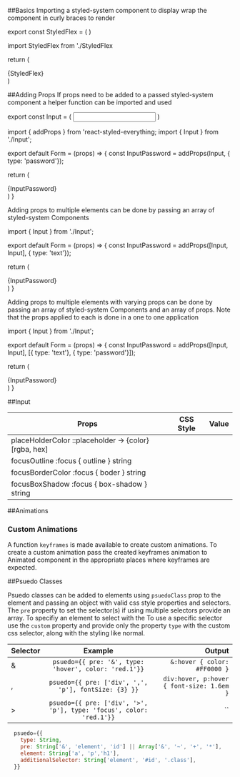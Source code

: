 ##Basics
Importing a styled-system component to display wrap the component in curly braces to render

export const StyledFlex = (
  <Flex
    width="75%"
    maxHeight="75"
  />
)

import StyledFlex from './StyledFlex

return (
  <div>
    {StyledFlex}
  </div>
)

##Adding Props
If props need to be added to a passed styled-system component a helper function can be imported and used

export const Input = (
  <Input
    width="45%"
    color="#ffffff"
  />
)

import { addProps } from 'react-styled-everything;
import { Input } from './Input';

export default Form = (props) => {
  const InputPassword = addProps(Input, { type: 'password'});

  return (
    <div>
      {InputPassword}
    </div>
  )
}

Adding props to multiple elements can be done by passing an array of styled-system Components

import { Input } from './Input';


export default Form = (props) => {
  const InputPassword = addProps([Input, Input], { type: 'text'});

  return (
    <div>
      {InputPassword}
    </div>
  )
}

Adding props to multiple elements with varying props can be done by passing an array of styled-system Components and an array of props. Note that the props applied to each is done in a one to one application

import { Input } from './Input';


export default Form = (props) => {
  const InputPassword = addProps([Input, Input], [{ type: 'text'}, { type: 'password'}]);

  return (
    <div>
      {InputPassword}
    </div>
  )
}


##Input

| Props              | CSS Style                | Value      |
|--------------------|:------------------------:|:-----------|
| placeHolderColor     ::placeholder -> {color}   [rgba, hex]|
| focusOutline         :focus { outline }         string     |
| focusBorderColor     :focus { boder }           string     |
| focusBoxShadow       :focus { box-shadow }      string     |


##Animations

### Custom Animations

A function `keyframes` is made available to create custom animations. To create a custom animation pass the created keyframes animation to Animated component in the appropriate places where keyframes are expected.


##Psuedo Classes

Psuedo classes can be added to elements using `psuedoClass` prop to the element and passing an object with valid css style properties and selectors. The `pre` property to set the selector(s) if using multiple selectors provide an array. To specifiy an element to select with the  To use a specific selector use the `custom` property and provide only the property `type` with the custom css selector, along with the styling like normal.

| Selector      |    Example                                 |  Output |
| ------------- |:-------------:                             | -----:   |
| &             | `psuedo={{ pre: '&', type: 'hover', color: 'red.1'}}`     | `&:hover { color: #FF0000 }` |
| ,             | `psuedo={{ pre: ['div', ',', 'p'], fontSize: {3} }}` |  `div:hover, p:hover { font-size: 1.6em }` |
| >             | `psuedo={{ pre: ['div', '>', 'p'], type: 'focus', color: 'red.1'}}`     |    `` |

```javascript
  psuedo={{
    type: String,
    pre: String['&', 'element', 'id'] || Array['&', '~', '+', '*'],
    element: String['a', 'p','h1'],
    additionalSelector: String['element', '#id', '.class'],
  }}
```